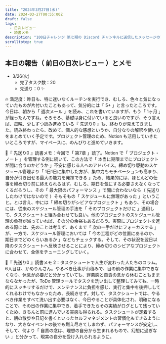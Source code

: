 ```yaml
---
title: "2024年3月27日(水)"
date: 2024-03-27T00:55:00Z
draft: false
tags:
  - 日次レビュー
  - 読書メモ
description: "100日チャレンジ 第七期の Discord チャンネルに送信したメッセージのアーカイブ"
scrolltotop: true
---
```


## 本日の報告（ 前日の日次レビュー ）とメモ

- 3/26(火)
  - 完了タスク数：20
  - 先送り：0 ✨

🔥 満足度：昨日も、特に迷いなくルーチンを実行でき、むしろ、色々と気になっていたものが片付いたこともあって、気分的には「 5+ 」と言ったところです。今日は、朝から「 週次メール 」を読み、これを書いていますが、もう「 1ヶ月 」が経ったんですね。そろそろ、基礎は身に付いていると良いのですが、そう言えば、毎晩、少しずつ読み進めている『 先送り0 』も、終わりが見えてきました。読み終わったら、改めて、個人的な感想というか、自分なりの解釈や使い方をまとめていく予定です。プロジェクト管理のため、Notion も活用していきたいところですが、マイペースに、のんびりと進めていきます。

🔖『 先送り0 』読書メモ：今回で「 第7章 」読了。Notion で「 プロジェクト・ノート 」を管理する例に続いて、この方法で「 本当に期限までにプロジェクトが間に合うのかどうか 」不安に感じる人へのアドバイス。締め切り駆動のスケジュール管理より「 1日1日に集中した方が、集中力もモチベーションも高まり、自分が引き出せる最大の能力を発揮できる 」ため、結果的には、ほとんどの仕事を締め切り前に終えられるはず。むしろ、期日を気にする必要さえなくなってくるだろうし、その「 最大限のパフォーマンス 」で間に合わないなら（ 先送りしたわけではないので ）そもそもの「 スケジュールに無理があった 」ということ。とは言え、中には「 締め切りがシビアなプロジェクト 」もあり、その場合には、従来のスケジュール管理の手法を「 そのプロジェクトだけに 」適用して、タスクシュートと組み合わせても良い。他のプロジェクトのスケジュール管理の負荷が減っていれば、その分の余裕もあるだろう。実際にプロジェクトを進める際には、先のことは考えず、あくまで「 次の一手だけにフォーカスする 」が、一方で、スケジュール管理においては「 今の工程がどの位置にあるのか、期日までどのくらいあるか 」などもチェックする。そして、その状況を翌日以降のタスクシュートへ反映させることにより、締め切りのシビアなプロジェクトに合わせて、全体をチューニングしていく。

🔖『 先送り0 』読書メモ 2：タスクシュートで人生が変わった人たちのコラム。6人目は、かめりんさん。やるべき仕事が山積みで、目の前の作業に集中できなくなり、休息が必要だと分かっていても、罪悪感と自責の念から休むこともままならなかったが、ToDo 管理ツールでタスクを洗い出して整理してみても、一時的にスッキリするだけで、メンテナンスに負担を感じ、実行と集中を後押ししてくれるわけでもなかったため、長続きせず。対して、タスクシュートでは、やるべき作業をすべて洗い出す必要はなく、今日やることが具体化され、明確になることで、その日の作業に集中でき、着手できたらその実績がログとして残っていくため、きちんと前に進んでいる実感も得られる。タスクシュートが定着すると、朝の散歩や日記を書くといったセルフマネジメントの習慣化もできるようになり、大きなイベントの後でも燃え尽きてしまわず、パフォーマンスが安定し、そして、何より「 自責の念は、理想の自分から生まれるもので、幻想に過ぎない 」と分かって、現実の自分を受け入れられるように。

